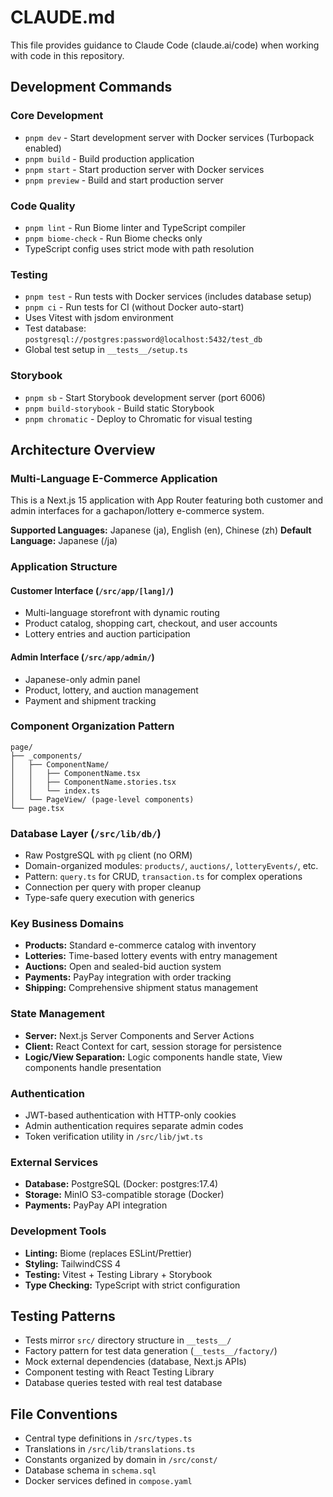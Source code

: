 # CLAUDE.md

This file provides guidance to Claude Code (claude.ai/code) when working with code in this repository.

## Development Commands

### Core Development
- `pnpm dev` - Start development server with Docker services (Turbopack enabled)
- `pnpm build` - Build production application
- `pnpm start` - Start production server with Docker services
- `pnpm preview` - Build and start production server

### Code Quality
- `pnpm lint` - Run Biome linter and TypeScript compiler
- `pnpm biome-check` - Run Biome checks only
- TypeScript config uses strict mode with path resolution

### Testing
- `pnpm test` - Run tests with Docker services (includes database setup)
- `pnpm ci` - Run tests for CI (without Docker auto-start)
- Uses Vitest with jsdom environment
- Test database: `postgresql://postgres:password@localhost:5432/test_db`
- Global test setup in `__tests__/setup.ts`

### Storybook
- `pnpm sb` - Start Storybook development server (port 6006)
- `pnpm build-storybook` - Build static Storybook
- `pnpm chromatic` - Deploy to Chromatic for visual testing

## Architecture Overview

### Multi-Language E-Commerce Application
This is a Next.js 15 application with App Router featuring both customer and admin interfaces for a gachapon/lottery e-commerce system.

**Supported Languages:** Japanese (ja), English (en), Chinese (zh)
**Default Language:** Japanese (/ja)

### Application Structure

#### Customer Interface (`/src/app/[lang]/`)
- Multi-language storefront with dynamic routing
- Product catalog, shopping cart, checkout, and user accounts
- Lottery entries and auction participation

#### Admin Interface (`/src/app/admin/`)
- Japanese-only admin panel
- Product, lottery, and auction management
- Payment and shipment tracking

### Component Organization Pattern
```
page/
├── _components/
│   ├── ComponentName/
│   │   ├── ComponentName.tsx
│   │   ├── ComponentName.stories.tsx
│   │   └── index.ts
│   └── PageView/ (page-level components)
└── page.tsx
```

### Database Layer (`/src/lib/db/`)
- Raw PostgreSQL with `pg` client (no ORM)
- Domain-organized modules: `products/`, `auctions/`, `lotteryEvents/`, etc.
- Pattern: `query.ts` for CRUD, `transaction.ts` for complex operations
- Connection per query with proper cleanup
- Type-safe query execution with generics

### Key Business Domains
- **Products:** Standard e-commerce catalog with inventory
- **Lotteries:** Time-based lottery events with entry management
- **Auctions:** Open and sealed-bid auction system
- **Payments:** PayPay integration with order tracking
- **Shipping:** Comprehensive shipment status management

### State Management
- **Server:** Next.js Server Components and Server Actions
- **Client:** React Context for cart, session storage for persistence
- **Logic/View Separation:** Logic components handle state, View components handle presentation

### Authentication
- JWT-based authentication with HTTP-only cookies
- Admin authentication requires separate admin codes
- Token verification utility in `/src/lib/jwt.ts`

### External Services
- **Database:** PostgreSQL (Docker: postgres:17.4)
- **Storage:** MinIO S3-compatible storage (Docker)
- **Payments:** PayPay API integration

### Development Tools
- **Linting:** Biome (replaces ESLint/Prettier)
- **Styling:** TailwindCSS 4
- **Testing:** Vitest + Testing Library + Storybook
- **Type Checking:** TypeScript with strict configuration

## Testing Patterns
- Tests mirror `src/` directory structure in `__tests__/`
- Factory pattern for test data generation (`__tests__/factory/`)
- Mock external dependencies (database, Next.js APIs)
- Component testing with React Testing Library
- Database queries tested with real test database

## File Conventions
- Central type definitions in `/src/types.ts`
- Translations in `/src/lib/translations.ts`
- Constants organized by domain in `/src/const/`
- Database schema in `schema.sql`
- Docker services defined in `compose.yaml`